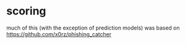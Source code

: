 # scoring

much of this (with the exception of prediction models) was based on https://github.com/x0rz/phishing_catcher